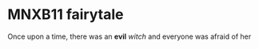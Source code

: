 # MNXB11 fairytale

Once upon a time, 
there was an **evil** _witch_
and everyone was afraid of her
